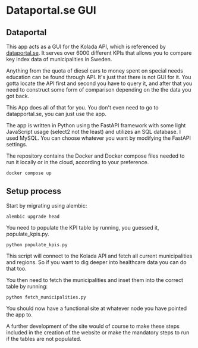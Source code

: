 # Dataportal.se GUI

## Dataportal 

This app acts as a GUI for the Kolada API, which is referenced by [dataportal.se](www.dataportal.se). It serves over 6000 different KPIs that allows you to compare key index data of municipalities in Sweden. 

Anything from the quota of diesel cars to money spent on special needs education can be found through API. It's just that there is not GUI for it. You gotta locate the API first and second you have to query it, and after that you need to construct some form of comparison depending on the the data you got back. 

This App does all of that for you. You don't even need to go to datapportal.se, you can just use the app.

The app is written in Python using the FastAPI framework with some light JavaScript usage (select2 not the least) and utilizes an SQL database. I used MySQL. You can choose whatever you want by modifying the FastAPI settings.  

The repository contains the Docker and Docker compose files needed to run it locally or in the cloud, according to your preference.

```
docker compose up
```

## Setup process

Start by migrating using alembic:

```
alembic upgrade head
```

You need to populate the KPI table by running, you guessed it, populate_kpis.py.

```
python populate_kpis.py
```

This script will connect to the Kolada API and fetch all current municipalities and regions. So if you want to dig deeper into healthcare data you can do that too. 

You then need to fetch the municipalities and inset them into the correct table by running:

```
python fetch_municipalities.py
```

You should now have a functional site at whatever node you have pointed the app to. 

A further development of the site would of course to make these steps included in the creation of the website or make the mandatory steps to run if the tables are not populated. 
